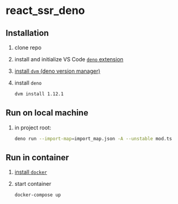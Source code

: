 # react_ssr_deno

## Installation

1. clone repo

1. install and initialize VS Code [`deno` extension](https://marketplace.visualstudio.com/items?itemName=denoland.vscode-deno)

1. [install `dvm` (deno version manager)](https://github.com/justjavac/dvm#installation)

1. install `deno`

   ```sh
   dvm install 1.12.1
   ```

## Run on local machine

1. in project root:

   ```sh
   deno run --import-map=import_map.json -A --unstable mod.ts
   ```

## Run in container

1. [install `docker`](https://docs.docker.com/get-docker/)

1. start container

   ```sh
   docker-compose up
   ```
